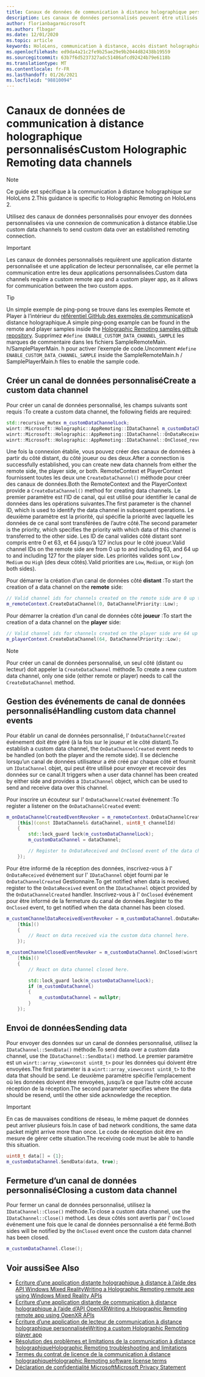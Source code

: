 ```yaml
---
title: Canaux de données de communication à distance holographique personnalisés
description: Les canaux de données personnalisés peuvent être utilisés pour envoyer des données utilisateur sur la connexion de communication à distance holographique déjà établie.
author: florianbagarmicrosoft
ms.author: flbagar
ms.date: 12/01/2020
ms.topic: article
keywords: HoloLens, communication à distance, accès distant holographique, casque de réalité mixte, casque Windows Mixed Reality, casque de réalité virtuelle, canaux de données
ms.openlocfilehash: ed9da4a21c2fe9b25ae29e9b2044d82438b19559
ms.sourcegitcommit: 63b7f6d5237327adc51486afcd92424b79e6118b
ms.translationtype: MT
ms.contentlocale: fr-FR
ms.lasthandoff: 01/26/2021
ms.locfileid: "98810094"
---
```

# <a name="custom-holographic-remoting-data-channels"></a><span data-ttu-id="2bbea-104">Canaux de données de communication à distance holographique personnalisés</span><span class="sxs-lookup"><span data-stu-id="2bbea-104">Custom Holographic Remoting data channels</span></span>

>[!NOTE]
><span data-ttu-id="2bbea-105">Ce guide est spécifique à la communication à distance holographique sur HoloLens 2.</span><span class="sxs-lookup"><span data-stu-id="2bbea-105">This guidance is specific to Holographic Remoting on HoloLens 2.</span></span>

<span data-ttu-id="2bbea-106">Utilisez des canaux de données personnalisés pour envoyer des données personnalisées via une connexion de communication à distance établie.</span><span class="sxs-lookup"><span data-stu-id="2bbea-106">Use custom data channels to send custom data over an established remoting connection.</span></span>

>[!IMPORTANT]
><span data-ttu-id="2bbea-107">Les canaux de données personnalisés requièrent une application distante personnalisée et une application de lecteur personnalisée, car elle permet la communication entre les deux applications personnalisées.</span><span class="sxs-lookup"><span data-stu-id="2bbea-107">Custom data channels require a custom remote app and a custom player app, as it allows for communication between the two custom apps.</span></span>

>[!TIP]
><span data-ttu-id="2bbea-108">Un simple exemple de ping-pong se trouve dans les exemples Remote et Player à l’intérieur du [référentiel GitHub des exemples de communication](https://github.com/microsoft/MixedReality-HolographicRemoting-Samples)à distance holographique.</span><span class="sxs-lookup"><span data-stu-id="2bbea-108">A simple ping-pong example can be found in the remote and player samples inside the [Holographic Remoting samples github repository](https://github.com/microsoft/MixedReality-HolographicRemoting-Samples).</span></span> <span data-ttu-id="2bbea-109">Supprimez ```#define ENABLE_CUSTOM_DATA_CHANNEL_SAMPLE``` les marques de commentaire dans les fichiers SampleRemoteMain. h/SamplePlayerMain. h pour activer l’exemple de code.</span><span class="sxs-lookup"><span data-stu-id="2bbea-109">Uncomment ```#define ENABLE_CUSTOM_DATA_CHANNEL_SAMPLE``` inside the SampleRemoteMain.h / SamplePlayerMain.h files to enable the sample code.</span></span>


## <a name="create-a-custom-data-channel"></a><span data-ttu-id="2bbea-110">Créer un canal de données personnalisé</span><span class="sxs-lookup"><span data-stu-id="2bbea-110">Create a custom data channel</span></span>


<span data-ttu-id="2bbea-111">Pour créer un canal de données personnalisé, les champs suivants sont requis :</span><span class="sxs-lookup"><span data-stu-id="2bbea-111">To create a custom data channel, the following fields are required:</span></span>
```cpp
std::recursive_mutex m_customDataChannelLock;
winrt::Microsoft::Holographic::AppRemoting::IDataChannel m_customDataChannel = nullptr;
winrt::Microsoft::Holographic::AppRemoting::IDataChannel::OnDataReceived_revoker m_customChannelDataReceivedEventRevoker;
winrt::Microsoft::Holographic::AppRemoting::IDataChannel::OnClosed_revoker m_customChannelClosedEventRevoker;
```

<span data-ttu-id="2bbea-112">Une fois la connexion établie, vous pouvez créer des canaux de données à partir du côté distant, du côté joueur ou des deux.</span><span class="sxs-lookup"><span data-stu-id="2bbea-112">After a connection is successfully established, you can create new data channels from either the remote side, the player side, or both.</span></span> <span data-ttu-id="2bbea-113">RemoteContext et PlayerContext fournissent toutes les deux une ```CreateDataChannel()``` méthode pour créer des canaux de données.</span><span class="sxs-lookup"><span data-stu-id="2bbea-113">Both the RemoteContext and the PlayerContext provide a ```CreateDataChannel()``` method for creating data channels.</span></span> <span data-ttu-id="2bbea-114">Le premier paramètre est l’ID de canal, qui est utilisé pour identifier le canal de données dans les opérations suivantes.</span><span class="sxs-lookup"><span data-stu-id="2bbea-114">The first parameter is the channel ID, which is used to identify the data channel in subsequent operations.</span></span> <span data-ttu-id="2bbea-115">Le deuxième paramètre est la priorité, qui spécifie la priorité avec laquelle les données de ce canal sont transférées de l’autre côté.</span><span class="sxs-lookup"><span data-stu-id="2bbea-115">The second parameter is the priority, which specifies the priority with which data of this channel is transferred to the other side.</span></span> <span data-ttu-id="2bbea-116">Les ID de canal valides côté distant sont compris entre 0 et 63, et 64 jusqu’à 127 inclus pour le côté joueur.</span><span class="sxs-lookup"><span data-stu-id="2bbea-116">Valid channel IDs on the remote side are from 0 up to and including 63, and 64 up to and including 127 for the player side.</span></span> <span data-ttu-id="2bbea-117">Les priorités valides sont ```Low``` , ```Medium``` ou ```High``` (des deux côtés).</span><span class="sxs-lookup"><span data-stu-id="2bbea-117">Valid priorities are ```Low```, ```Medium```, or ```High``` (on both sides).</span></span>

<span data-ttu-id="2bbea-118">Pour démarrer la création d’un canal de données côté **distant** :</span><span class="sxs-lookup"><span data-stu-id="2bbea-118">To start the creation of a data channel on the **remote** side:</span></span>
```cpp
// Valid channel ids for channels created on the remote side are 0 up to and including 63
m_remoteContext.CreateDataChannel(0, DataChannelPriority::Low);
```

<span data-ttu-id="2bbea-119">Pour démarrer la création d’un canal de données côté **joueur** :</span><span class="sxs-lookup"><span data-stu-id="2bbea-119">To start the creation of a data channel on the **player** side:</span></span>
```cpp
// Valid channel ids for channels created on the player side are 64 up to and including 127
m_playerContext.CreateDataChannel(64, DataChannelPriority::Low);
```

>[!NOTE]
><span data-ttu-id="2bbea-120">Pour créer un canal de données personnalisé, un seul côté (distant ou lecteur) doit appeler la ```CreateDataChannel``` méthode.</span><span class="sxs-lookup"><span data-stu-id="2bbea-120">To create a new custom data channel, only one side (either remote or player) needs to call the ```CreateDataChannel``` method.</span></span>

## <a name="handling-custom-data-channel-events"></a><span data-ttu-id="2bbea-121">Gestion des événements de canal de données personnalisé</span><span class="sxs-lookup"><span data-stu-id="2bbea-121">Handling custom data channel events</span></span>

<span data-ttu-id="2bbea-122">Pour établir un canal de données personnalisé, l' ```OnDataChannelCreated``` événement doit être géré (à la fois sur le joueur et le côté distant).</span><span class="sxs-lookup"><span data-stu-id="2bbea-122">To establish a custom data channel, the ```OnDataChannelCreated``` event needs to be handled (on both the player and the remote side).</span></span> <span data-ttu-id="2bbea-123">Il se déclenche lorsqu’un canal de données utilisateur a été créé par chaque côté et fournit un ```IDataChannel``` objet, qui peut être utilisé pour envoyer et recevoir des données sur ce canal.</span><span class="sxs-lookup"><span data-stu-id="2bbea-123">It triggers when a user data channel has been created by either side and provides a ```IDataChannel``` object, which can be used to send and receive data over this channel.</span></span>

<span data-ttu-id="2bbea-124">Pour inscrire un écouteur sur l' ```OnDataChannelCreated``` événement :</span><span class="sxs-lookup"><span data-stu-id="2bbea-124">To register a listener on the ```OnDataChannelCreated``` event:</span></span>
```cpp
m_onDataChannelCreatedEventRevoker = m_remoteContext.OnDataChannelCreated(winrt::auto_revoke,
    [this](const IDataChannel& dataChannel, uint8_t channelId)
    {
        std::lock_guard lock(m_customDataChannelLock);
        m_customDataChannel = dataChannel;

        // Register to OnDataReceived and OnClosed event of the data channel here, see below...
    });
```

<span data-ttu-id="2bbea-125">Pour être informé de la réception des données, inscrivez-vous à l' ```OnDataReceived``` événement sur l' ```IDataChannel``` objet fourni par le ```OnDataChannelCreated``` Gestionnaire.</span><span class="sxs-lookup"><span data-stu-id="2bbea-125">To get notified when data is received, register to the ```OnDataReceived``` event on the ```IDataChannel``` object provided by the ```OnDataChannelCreated``` handler.</span></span> <span data-ttu-id="2bbea-126">Inscrivez-vous à l' ```OnClosed``` événement pour être informé de la fermeture du canal de données.</span><span class="sxs-lookup"><span data-stu-id="2bbea-126">Register to the ```OnClosed``` event, to get notified when the data channel has been closed.</span></span>

```cpp
m_customChannelDataReceivedEventRevoker = m_customDataChannel.OnDataReceived(winrt::auto_revoke, 
    [this]()
    {
        // React on data received via the custom data channel here.
    });

m_customChannelClosedEventRevoker = m_customDataChannel.OnClosed(winrt::auto_revoke,
    [this]()
    {
        // React on data channel closed here.

        std::lock_guard lock(m_customDataChannelLock);
        if (m_customDataChannel)
        {
            m_customDataChannel = nullptr;
        }
    });
```

## <a name="sending-data"></a><span data-ttu-id="2bbea-127">Envoi de données</span><span class="sxs-lookup"><span data-stu-id="2bbea-127">Sending data</span></span>

<span data-ttu-id="2bbea-128">Pour envoyer des données sur un canal de données personnalisé, utilisez la ```IDataChannel::SendData()``` méthode.</span><span class="sxs-lookup"><span data-stu-id="2bbea-128">To send data over a custom data channel, use the ```IDataChannel::SendData()``` method.</span></span> <span data-ttu-id="2bbea-129">Le premier paramètre est un ```winrt::array_view<const uint8_t>``` pour les données qui doivent être envoyées.</span><span class="sxs-lookup"><span data-stu-id="2bbea-129">The first parameter is a ```winrt::array_view<const uint8_t>``` to the data that should be send.</span></span> <span data-ttu-id="2bbea-130">Le deuxième paramètre spécifie l’emplacement où les données doivent être renvoyées, jusqu’à ce que l’autre côté accuse réception de la réception.</span><span class="sxs-lookup"><span data-stu-id="2bbea-130">The second parameter specifies where the data should be resend, until the other side acknowledge the reception.</span></span> 

>[!IMPORTANT]
><span data-ttu-id="2bbea-131">En cas de mauvaises conditions de réseau, le même paquet de données peut arriver plusieurs fois.</span><span class="sxs-lookup"><span data-stu-id="2bbea-131">In case of bad network conditions, the same data packet might arrive more than once.</span></span> <span data-ttu-id="2bbea-132">Le code de réception doit être en mesure de gérer cette situation.</span><span class="sxs-lookup"><span data-stu-id="2bbea-132">The receiving code must be able to handle this situation.</span></span>

```cpp
uint8_t data[] = {1};
m_customDataChannel.SendData(data, true);
```

## <a name="closing-a-custom-data-channel"></a><span data-ttu-id="2bbea-133">Fermeture d’un canal de données personnalisé</span><span class="sxs-lookup"><span data-stu-id="2bbea-133">Closing a custom data channel</span></span>

<span data-ttu-id="2bbea-134">Pour fermer un canal de données personnalisé, utilisez la ```IDataChannel::Close()``` méthode.</span><span class="sxs-lookup"><span data-stu-id="2bbea-134">To close a custom data channel, use the ```IDataChannel::Close()``` method.</span></span> <span data-ttu-id="2bbea-135">Les deux côtés sont avertis par l' ```OnClosed``` événement une fois que le canal de données personnalisé a été fermé.</span><span class="sxs-lookup"><span data-stu-id="2bbea-135">Both sides will be notified by the ```OnClosed``` event once the custom data channel has been closed.</span></span>

```cpp
m_customDataChannel.Close();
```

## <a name="see-also"></a><span data-ttu-id="2bbea-136">Voir aussi</span><span class="sxs-lookup"><span data-stu-id="2bbea-136">See Also</span></span>
* [<span data-ttu-id="2bbea-137">Écriture d’une application distante holographique à distance à l’aide des API Windows Mixed Reality</span><span class="sxs-lookup"><span data-stu-id="2bbea-137">Writing a Holographic Remoting remote app using Windows Mixed Reality APIs</span></span>](holographic-remoting-create-remote-wmr.md)
* [<span data-ttu-id="2bbea-138">Écriture d’une application distante de communication à distance holographique à l’aide d’API OpenXR</span><span class="sxs-lookup"><span data-stu-id="2bbea-138">Writing a Holographic Remoting remote app using OpenXR APIs</span></span>](holographic-remoting-create-remote-openxr.md)
* [<span data-ttu-id="2bbea-139">Écriture d’une application de lecteur de communication à distance holographique personnalisée</span><span class="sxs-lookup"><span data-stu-id="2bbea-139">Writing a custom Holographic Remoting player app</span></span>](holographic-remoting-create-player.md)
* [<span data-ttu-id="2bbea-140">Résolution des problèmes et limitations de la communication à distance holographique</span><span class="sxs-lookup"><span data-stu-id="2bbea-140">Holographic Remoting troubleshooting and limitations</span></span>](holographic-remoting-troubleshooting.md)
* [<span data-ttu-id="2bbea-141">Termes du contrat de licence de la communication à distance holographique</span><span class="sxs-lookup"><span data-stu-id="2bbea-141">Holographic Remoting software license terms</span></span>](/legal/mixed-reality/microsoft-holographic-remoting-software-license-terms)
* [<span data-ttu-id="2bbea-142">Déclaration de confidentialité Microsoft</span><span class="sxs-lookup"><span data-stu-id="2bbea-142">Microsoft Privacy Statement</span></span>](https://go.microsoft.com/fwlink/?LinkId=521839)